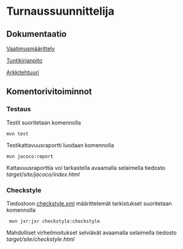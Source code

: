 # Turnaussuunnittelija

## Dokumentaatio


[Vaatimusmäärittely](https://github.com/StarSovu/ot-harjoitustyo/blob/master/dokumentaatio/vaatimusmaarittely.md)

[Tuntikirjanpito](https://github.com/StarSovu/ot-harjoitustyo/blob/master/dokumentaatio/tuntikirjanpito.md)

[Arkkitehtuuri](https://github.com/StarSovu/ot-harjoitustyo/blob/master/dokumentaatio/arkkitehtuuri.md)

## Komentorivitoiminnot

### Testaus

Testit suoritetaan komennolla

```
mvn test
```

Testikattavuusraportti luodaan komennolla

```
mvn jacoco:report
```

Kattavuusraporttia voi tarkastella avaamalla selaimella tiedosto _target/site/jacoco/index.html_

### Checkstyle

Tiedostoon [checkstyle.xml](https://github.com/StarSovu/ot-harjoitustyo/blob/master/TurnausOhjelma/checkstyle.xml) määrittelemät tarkistukset suoritetaan komennolla

```
 mvn jxr:jxr checkstyle:checkstyle
```

Mahdolliset virheilmoitukset selviävät avaamalla selaimella tiedosto _target/site/checkstyle.html_


